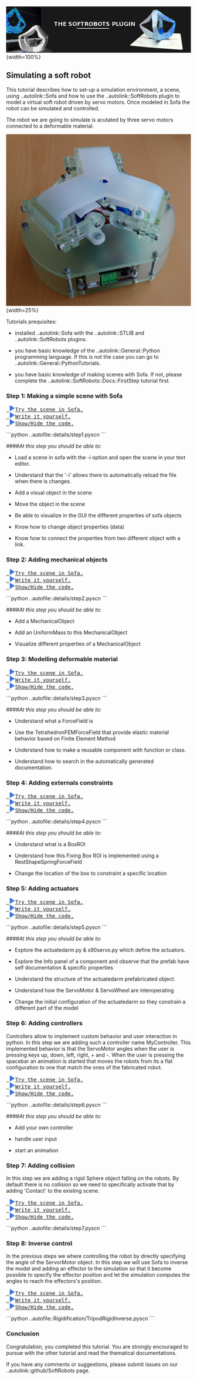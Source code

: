 ![](../../images/pluginimage.png){width=100%}

<script language="javascript">
function toggle(target) {
    d = document.getElementById(target);
    if(d.className === "show")
        d.className = "hide"
    else 
        d.className = "show"
    return false;
}
</script>


## Simulating a soft robot
This tutorial describes how to set-up a simulation environment, a scene, using ..autolink::Sofa and how to use the
..autolink::SoftRobots plugin to model a virtual soft robot driven by servo motors. Once modeled in Sofa the robot can be simulated and controlled.

The robot we are going to simulate is acutated by three servo motors connected to a deformable material. 

![](images/tripodPhoto.jpg){width=25%}

Tutorials prequisites:

- installed ..autolink::Sofa with the ..autolink::STLIB and
..autolink::SoftRobots plugins.

- you have basic knowledge of the ..autolink::General::Python programming language. If this is not the case you can go to ..autolink::General::PythonTutorials.

- you have basic knowledge of making scenes with Sofa. If not, please complete the ..autolink::SoftRobots::Docs::FirstStep tutorial first.


### Step 1: Making a simple scene with Sofa

<pre>
<a href="details/step1.pyscn"> <img src="../../images/icons/play.png" width="16px"/>Try the scene in Sofa.</a>
<a href="myproject/tripod.pyscn"> <img src="../../images/icons/play.png" width="16px"/>Write it yourself.</a>
<a href="javascript:void" onclick="toggle('step1code');"> <img src="../../images/icons/play.png" width="16px"/>Show/Hide the code.</a>
</pre>
<div id='step1code' class='hide'>
```python
..autofile::details/step1.pyscn
```
</div>
</div>

####<i>At this step you should be able to:</i>

- Load a scene in sofa with the -i option and open the scene in your text editor.

- Understand that the '-i' allows there to automatically reload the file when there is changes.

- Add a visual object in the scene

- Move the object in the scene

- Be able to visualize in the GUI the different properties of sofa objects

- Know how to change object properties (data)

- Know how to connect the properties from two different object with a link. 

### Step 2: Adding mechanical objects

<pre>
<a href="details/step2.pyscn"> <img src="../../images/icons/play.png" width="16px"/>Try the scene in Sofa.</a>
<a href="myproject/tripod.pyscn"> <img src="../../images/icons/play.png" width="16px"/>Write it yourself.</a>
<a href="javascript:void" onclick="toggle('step2code');"> <img src="../../images/icons/play.png" width="16px"/>Show/Hide the code.</a>
</pre>
<div id='step2code' class='hide'>
```python
..autofile::details/step2.pyscn
```
</div>
</div>

####<i>At this step you should be able to:</i>

- Add a MechanicalObject

- Add an UniformMass to this MechanicalObject

- Visualize different properties of a MechanicalObject


### Step 3: Modelling deformable material

<pre>
<a href="details/step3.pyscn"> <img src="../../images/icons/play.png" width="16px"/>Try the scene in Sofa.</a>
<a href="myproject/tripod.pyscn"> <img src="../../images/icons/play.png" width="16px"/>Write it yourself.</a>
<a href="javascript:void" onclick="toggle('step3code');"> <img src="../../images/icons/play.png" width="16px"/>Show/Hide the code.</a>
</pre>
<div id='step3code' class='hide'>
```python
..autofile::details/step3.pyscn
```
</div>
</div>

####<i>At this step you should be able to:</i>

- Understand what a ForceField is

- Use the TetrahedronFEMForceField that provide elastic material behavior based on Finite Element Method 

- Understand how to make a reusable component with function or class. 

- Understand how to search in the automatically generated documentation.

### Step 4: Adding externals constraints

<pre>
<a href="details/step4.pyscn"> <img src="../../images/icons/play.png" width="16px"/>Try the scene in Sofa.</a>
<a href="myproject/tripod.pyscn"> <img src="../../images/icons/play.png" width="16px"/>Write it yourself.</a>
<a href="javascript:void" onclick="toggle('step4code');"> <img src="../../images/icons/play.png" width="16px"/>Show/Hide the code.</a>
</pre>
<div id='step4code' class='hide'>
```python
..autofile::details/step4.pyscn
```
</div>
</div>

####<i>At this step you should be able to:</i>

- Understand what is a BoxROI 

- Understand how this Fixing Box ROI is implemented using a RestShapeSpringForceField

- Change the location of the box to constraint a specific location

### Step 5: Adding actuators

<pre>
<a href="details/step5.pyscn"> <img src="../../images/icons/play.png" width="16px"/>Try the scene in Sofa.</a>
<a href="myproject/tripod.pyscn"> <img src="../../images/icons/play.png" width="16px"/>Write it yourself.</a>
<a href="javascript:void" onclick="toggle('step5code');"> <img src="../../images/icons/play.png" width="16px"/>Show/Hide the code.</a>
</pre>
<div id='step5code' class='hide'>
```python
..autofile::details/step5.pyscn
```
</div>
</div>

####<i>At this step you should be able to:</i>

- Explore the actuatedarm.py & s90servo.py which define the actuators. 

- Explore the Info panel of a component and observe that the prefab have self documentation & specific properties

- Understand the structure of the actuatedarm prefabricated object.

- Understand how the ServoMotor & ServoWheel are interoperating

- Change the initial configuration of the actuatedarm so they constrain a different part of the model 


### Step 6: Adding controllers

Controllers allow to implement custom behavior and user interaction in python. In this step we are adding such a controller 
name MyController. This implemented behavior is that the ServoMotor angles when the user is pressing keys up, down, left, right, + and -.  When the user is pressing the spacebar an animation is started that moves the robots from its a flat configuration to one that match the ones of the fabricated robot. 

<pre>
<a href="details/step6.pyscn"> <img src="../../images/icons/play.png" width="16px"/>Try the scene in Sofa.</a>
<a href="myproject/tripod.pyscn"> <img src="../../images/icons/play.png" width="16px"/>Write it yourself.</a>
<a href="javascript:void" onclick="toggle('step6code');"> <img src="../../images/icons/play.png" width="16px"/>Show/Hide the code.</a>
</pre>
<div id='step6code' class='hide'>
```python
..autofile::details/step6.pyscn
```
</div>
</div>

####<i>At this step you should be able to:</i>

- Add your own controller

- handle user input

- start an animation 

### Step 7: Adding collision
In this step we are adding a rigid Sphere object falling on the robots. By default there is no collision so we need to specifically activate that by adding 'Contact' to the existing scene. 

<pre>
<a href="details/step7.pyscn"> <img src="../../images/icons/play.png" width="16px"/>Try the scene in Sofa.</a>
<a href="myproject/tripod.pyscn"> <img src="../../images/icons/play.png" width="16px"/>Write it yourself.</a>
<a href="javascript:void" onclick="toggle('step7code');"> <img src="../../images/icons/play.png" width="16px"/>Show/Hide the code.</a>
</pre>
<div id='step7code' class='hide'>
```python
..autofile::details/step7.pyscn
```
</div>
</div>



### Step 8: Inverse control
In the previous steps we where controlling  the robot by directly specifying the angle of the ServorMotor object. In this step we will use Sofa to inverse the model and adding an effector to the simulation so that it become possible to specify the effector position and let the simulation computes the angles to reach the effectors's position. 

<pre>
<a href="Rigidification/TripodRigidInverse.pyscn"> <img src="../../images/icons/play.png" width="16px"/>Try the scene in Sofa.</a>
<a href="myproject/tripod.pyscn"> <img src="../../images/icons/play.png" width="16px"/>Write it yourself.</a>
<a href="javascript:void" onclick="toggle('step8code');"> <img src="../../images/icons/play.png" width="16px"/>Show/Hide the code.</a>
</pre>
<div id='step8code' class='hide'>
```python
..autofile::Rigidification/TripodRigidInverse.pyscn
```
</div>
</div>



### Conclusion
Congratulation, you completed this tutorial. You are strongly encouraged to pursue with the other tutorial and
read the thematical documentations.

If you have any comments or suggestions, please submit issues on our ..autolink::github/SoftRobots page.

